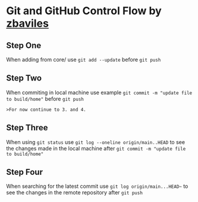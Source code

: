 # Git and GitHub Control Flow by [zbaviles](github.com/zbaviles)

## Step One
When adding from core/ use `git add --update` before `git push`

## Step Two
When commiting in local machine use example `git commit -m "update file to build/home"` before `git push`

    >For now continue to 3. and 4.  

## Step Three
When using `git status` use `git log --oneline origin/main..HEAD` to see the changes made in the local machine after `git commit -m "update file to build/home"`

## Step Four
When searching for the latest commit use `git log origin/main...HEAD~` to see the changes in the remote repository after `git push`
